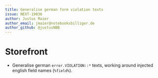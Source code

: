 ```yaml
---
title: Generalise german form violation texts
issue: NEXT-19836
author: Justus Maier
author_email: jmaier@notebooksbilliger.de
author_github: @justusNBB
---
```

# Storefront
* Generalise german `error.VIOLATION::*` texts, working around injected english field names (`%field%`).
